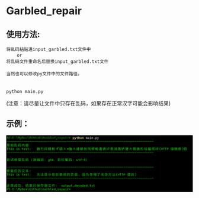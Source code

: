# Garbled_repair
## 使用方法:

    将乱码粘贴进input_garbled.txt文件中
        or
    将乱码文件重命名后替换input_garbled.txt文件

    当然也可以修改py文件中的文件路径。


    python main.py

(注意：请尽量让文件中只存在乱码，如果存在正常汉字可能会影响结果)

## 示例：
![GitHub Logo](./image/示例.png)
